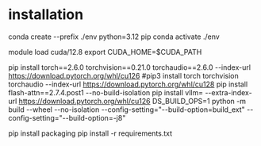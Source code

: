# installation 
conda create --prefix ./env python=3.12 pip 
conda activate ./env

module load cuda/12.8 
export CUDA_HOME=$CUDA_PATH


pip install torch==2.6.0 torchvision==0.21.0 torchaudio==2.6.0 --index-url https://download.pytorch.org/whl/cu126
#pip3 install torch torchvision torchaudio --index-url https://download.pytorch.org/whl/cu128
pip install flash-attn==2.7.4.post1 --no-build-isolation
pip install vllm= --extra-index-url https://download.pytorch.org/whl/cu126
DS_BUILD_OPS=1 python -m build --wheel --no-isolation --config-setting="--build-option=build_ext" --config-setting="--build-option=-j8"

pip install packaging
pip install -r requirements.txt